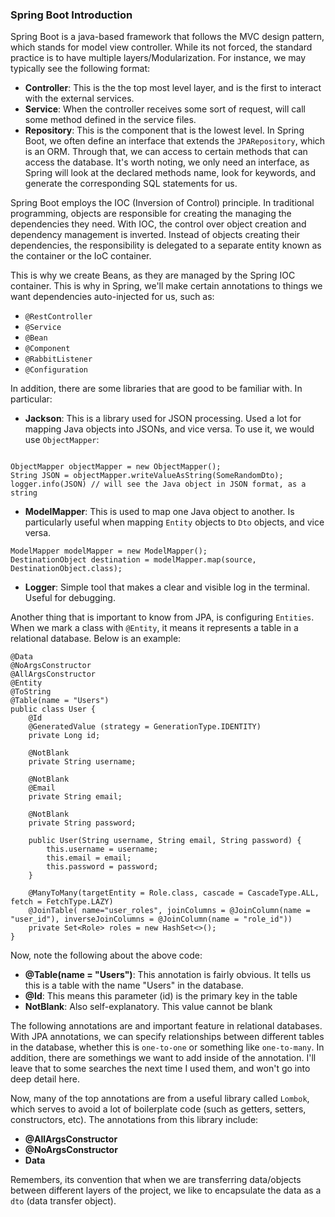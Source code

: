 ### Spring Boot Introduction

Spring Boot is a java-based framework that follows the MVC design pattern, which stands for model view controller. While its not forced, the standard practice is to have multiple layers/Modularization. For instance, we may typically see the following format:

- **Controller**: This is the the top most level layer, and is the first to interact with the external services.
- **Service**: When the controller receives some sort of request, will call some method defined in the service files.
- **Repository**: This is the component that is the lowest level. In Spring Boot, we often define an interface that extends the `JPARepository`, which is an ORM. Through that, we can access to certain methods that can access the database. It's worth noting, we only need an interface, as Spring will look at the declared methods name, look for keywords, and generate the corresponding SQL statements for us.

Spring Boot employs the IOC (Inversion of Control) principle. In traditional programming, objects are responsible for creating the managing the dependencies they need. With IOC, the control over object creation and dependency management is inverted. Instead of objects creating their dependencies, the responsibility is delegated to a separate entity known as the container or the IoC container.

This is why we create Beans, as they are managed by the Spring IOC container. This is why in Spring, we'll make certain annotations to things we want dependencies auto-injected for us, such as:

- `@RestController`
- `@Service`
- `@Bean`
- `@Component`
- `@RabbitListener`
- `@Configuration`

In addition, there are some libraries that are good to be familiar with. In particular:

- **Jackson**: This is a library used for JSON processing. Used a lot for mapping Java objects into JSONs, and vice versa. To use it, we would use `ObjectMapper`:

```Plain

ObjectMapper objectMapper = new ObjectMapper();
String JSON = objectMapper.writeValueAsString(SomeRandomDto);
logger.info(JSON) // will see the Java object in JSON format, as a string
```

- **ModelMapper**: This is used to map one Java object to another. Is particularly useful when mapping `Entity` objects to `Dto` objects, and vice versa.

```Plain
ModelMapper modelMapper = new ModelMapper();
DestinationObject destination = modelMapper.map(source, DestinationObject.class);
```

- **Logger**: Simple tool that makes a clear and visible log in the terminal. Useful for debugging.

Another thing that is important to know from JPA, is configuring `Entities`. When we mark a class with `@Entity`, it means it represents a table in a relational database. Below is an example:

```Plain
@Data
@NoArgsConstructor
@AllArgsConstructor
@Entity
@ToString
@Table(name = "Users")
public class User {
    @Id
    @GeneratedValue (strategy = GenerationType.IDENTITY)
    private Long id;

    @NotBlank
    private String username;

    @NotBlank
    @Email
    private String email;

    @NotBlank
    private String password;

    public User(String username, String email, String password) {
        this.username = username;
        this.email = email;
        this.password = password;
    }

    @ManyToMany(targetEntity = Role.class, cascade = CascadeType.ALL, fetch = FetchType.LAZY)
    @JoinTable( name="user_roles", joinColumns = @JoinColumn(name = "user_id"), inverseJoinColumns = @JoinColumn(name = "role_id"))
    private Set<Role> roles = new HashSet<>();
}
```

Now, note the following about the above code:

- **@Table(name = "Users")**: This annotation is fairly obvious. It tells us this is a table with the name "Users" in the database.
- **@Id**: This means this parameter (id) is the primary key in the table
- **NotBlank**: Also self-explanatory. This value cannot be blank

The following annotations are and important feature in relational databases. With JPA annotations, we can specify relationships between different tables in the database, whether this is `one-to-one` or something like `one-to-many`. In addition, there are somethings we want to add inside of the annotation. I'll leave that to some searches the next time I used them, and won't go into deep detail here.

Now, many of the top annotations are from a useful library called `Lombok`, which serves to avoid a lot of boilerplate code (such as getters, setters, constructors, etc). The annotations from this library include:

- **@AllArgsConstructor**
- **@NoArgsConstructor**
- **Data**

Remembers, its convention that when we are transferring data/objects between different layers of the project, we like to encapsulate the data as a `dto` (data transfer object).
